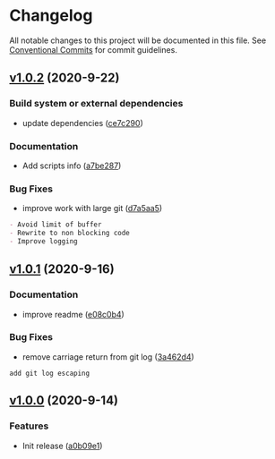 # Changelog

All notable changes to this project will be documented in this file. See [Conventional Commits](https://www.conventionalcommits.org/en/v1.0.0/) for commit guidelines.

## [v1.0.2](https://github.com/askuzminov/simple-release/compare/v1.0.1...v1.0.2) (2020-9-22)

### Build system or external dependencies

- update dependencies ([ce7c290](https://github.com/askuzminov/simple-release/commit/ce7c290048341f91a96f7ae4e8e5139d55a72bbe))

### Documentation

- Add scripts info ([a7be287](https://github.com/askuzminov/simple-release/commit/a7be287b17722c3c8f78f719535373dfa89120fb))

### Bug Fixes

- improve work with large git ([d7a5aa5](https://github.com/askuzminov/simple-release/commit/d7a5aa5f705e1fca55234da49342f732d253cc1c))

```md
- Avoid limit of buffer
- Rewrite to non blocking code
- Improve logging

```


## [v1.0.1](https://github.com/askuzminov/simple-release/compare/v1.0.0...v1.0.1) (2020-9-16)

### Documentation

- improve readme ([e08c0b4](https://github.com/askuzminov/simple-release/commit/e08c0b490fd857a42f0d1be03945722835c98320))

### Bug Fixes

- remove carriage return from git log ([3a462d4](https://github.com/askuzminov/simple-release/commit/3a462d4ec9b08f5cddfa70cd4ef95da2a66be5a8))

```
add git log escaping

```


## [v1.0.0](https://github.com/askuzminov/simple-release/compare/202d59a9598a8395fef5acba73a87a7cf86423c5...v1.0.0) (2020-9-14)

### Features

- Init release ([a0b09e1](https://github.com/askuzminov/simple-release/commit/a0b09e1af5311f7c1e2a84d718a3982be6a70c53))
